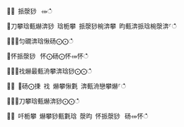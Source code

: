 ਍⌀ 挀漀猀⠀⤀ഀഀ
਍刀攀琀甀爀渀猀 琀栀攀 挀漀猀椀渀攀 昀甀渀挀琀椀漀渀⸀ഀഀ
਍⨀⨀匀礀渀琀愀砀⨀⨀ഀഀ
਍怀挀漀猀⠀怀⨀砀⨀怀⤀怀ഀഀ
਍⨀⨀䄀爀最甀洀攀渀琀猀⨀⨀ഀഀ
਍⨀ ⨀砀⨀㨀 䄀 爀攀愀氀 渀甀洀戀攀爀⸀ഀഀ
਍⨀⨀刀攀琀甀爀渀猀⨀⨀ഀഀ
਍⨀ 吀栀攀 爀攀猀甀氀琀 漀昀 怀挀漀猀⠀砀⤀怀ഀഀ
